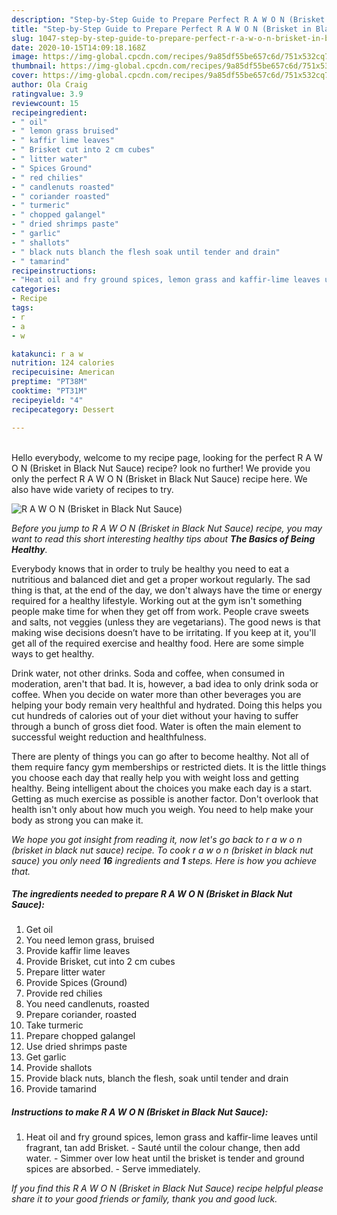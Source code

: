 ```yaml
---
description: "Step-by-Step Guide to Prepare Perfect R A W O N (Brisket in Black Nut Sauce)"
title: "Step-by-Step Guide to Prepare Perfect R A W O N (Brisket in Black Nut Sauce)"
slug: 1047-step-by-step-guide-to-prepare-perfect-r-a-w-o-n-brisket-in-black-nut-sauce
date: 2020-10-15T14:09:18.168Z
image: https://img-global.cpcdn.com/recipes/9a85df55be657c6d/751x532cq70/r-a-w-o-n-brisket-in-black-nut-sauce-recipe-main-photo.jpg
thumbnail: https://img-global.cpcdn.com/recipes/9a85df55be657c6d/751x532cq70/r-a-w-o-n-brisket-in-black-nut-sauce-recipe-main-photo.jpg
cover: https://img-global.cpcdn.com/recipes/9a85df55be657c6d/751x532cq70/r-a-w-o-n-brisket-in-black-nut-sauce-recipe-main-photo.jpg
author: Ola Craig
ratingvalue: 3.9
reviewcount: 15
recipeingredient:
- " oil"
- " lemon grass bruised"
- " kaffir lime leaves"
- " Brisket cut into 2 cm cubes"
- " litter water"
- " Spices Ground"
- " red chilies"
- " candlenuts roasted"
- " coriander roasted"
- " turmeric"
- " chopped galangel"
- " dried shrimps paste"
- " garlic"
- " shallots"
- " black nuts blanch the flesh soak until tender and drain"
- " tamarind"
recipeinstructions:
- "Heat oil and fry ground spices, lemon grass and kaffir-lime leaves until fragrant, tan add Brisket.  Sauté until the colour change, then add water. Simmer over low heat until the brisket is tender and ground spices are absorbed.  Serve immediately."
categories:
- Recipe
tags:
- r
- a
- w

katakunci: r a w 
nutrition: 124 calories
recipecuisine: American
preptime: "PT38M"
cooktime: "PT31M"
recipeyield: "4"
recipecategory: Dessert

---
```

<br>
Hello everybody, welcome to my recipe page, looking for the perfect R A W O N (Brisket in Black Nut Sauce) recipe? look no further! We provide you only the perfect R A W O N (Brisket in Black Nut Sauce) recipe here. We also have wide variety of recipes to try.
<br>


![R A W O N (Brisket in Black Nut Sauce)](https://img-global.cpcdn.com/recipes/9a85df55be657c6d/751x532cq70/r-a-w-o-n-brisket-in-black-nut-sauce-recipe-main-photo.jpg)

<i>Before you jump to R A W O N (Brisket in Black Nut Sauce) recipe, you may want to read this short interesting healthy tips about <strong>The Basics of Being Healthy</strong>.</i>

Everybody knows that in order to truly be healthy you need to eat a nutritious and balanced diet and get a proper workout regularly. The sad thing is that, at the end of the day, we don't always have the time or energy required for a healthy lifestyle. Working out at the gym isn't something people make time for when they get off from work. People crave sweets and salts, not veggies (unless they are vegetarians). The good news is that making wise decisions doesn’t have to be irritating. If you keep at it, you'll get all of the required exercise and healthy food. Here are some simple ways to get healthy.

Drink water, not other drinks. Soda and coffee, when consumed in moderation, aren't that bad. It is, however, a bad idea to only drink soda or coffee. When you decide on water more than other beverages you are helping your body remain very healthful and hydrated. Doing this helps you cut hundreds of calories out of your diet without your having to suffer through a bunch of gross diet food. Water is often the main element to successful weight reduction and healthfulness.

There are plenty of things you can go after to become healthy. Not all of them require fancy gym memberships or restricted diets. It is the little things you choose each day that really help you with weight loss and getting healthy. Being intelligent about the choices you make each day is a start. Getting as much exercise as possible is another factor. Don't overlook that health isn't only about how much you weigh. You need to help make your body as strong you can make it. 


<i>We hope you got insight from reading it, now let's go back to r a w o n (brisket in black nut sauce) recipe. To cook r a w o n (brisket in black nut sauce) you only need <strong>16</strong> ingredients and <strong>1</strong> steps. Here is how you achieve that.
</i>

##### The ingredients needed to prepare R A W O N (Brisket in Black Nut Sauce):

1. Get  oil
1. You need  lemon grass, bruised
1. Provide  kaffir lime leaves
1. Provide  Brisket, cut into 2 cm cubes
1. Prepare  litter water
1. Provide  Spices (Ground)
1. Provide  red chilies
1. You need  candlenuts, roasted
1. Prepare  coriander, roasted
1. Take  turmeric
1. Prepare  chopped galangel
1. Use  dried shrimps paste
1. Get  garlic
1. Provide  shallots
1. Provide  black nuts, blanch the flesh, soak until tender and drain
1. Provide  tamarind


##### Instructions to make R A W O N (Brisket in Black Nut Sauce):

1. Heat oil and fry ground spices, lemon grass and kaffir-lime leaves until fragrant, tan add Brisket.  - Sauté until the colour change, then add water. - Simmer over low heat until the brisket is tender and ground spices are absorbed.  - Serve immediately.


<i>If you find this R A W O N (Brisket in Black Nut Sauce) recipe helpful please share it to your good friends or family, thank you and good luck.</i>
